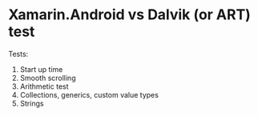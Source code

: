 Xamarin.Android vs Dalvik (or ART) test
=======================

Tests:
1) Start up time
2) Smooth scrolling
3) Arithmetic test
4) Collections, generics, custom value types
5) Strings 

